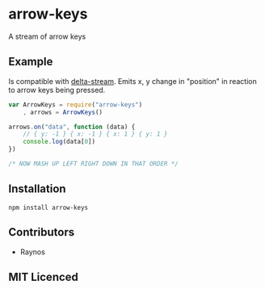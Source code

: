 # arrow-keys

A stream of arrow keys

## Example

Is compatible with [delta-stream][1]. Emits x, y change in "position" in reaction to arrow keys being pressed.

``` js
var ArrowKeys = require("arrow-keys")
    , arrows = ArrowKeys()

arrows.on("data", function (data) {
    // { y: -1 } { x: -1 } { x: 1 } { y: 1 }
    console.log(data[0])
})

/* NOW MASH UP LEFT RIGHT DOWN IN THAT ORDER */
```

## Installation

`npm install arrow-keys`

## Contributors

 - Raynos

## MIT Licenced

  [1]: http://github.com/Raynos/delta-stream